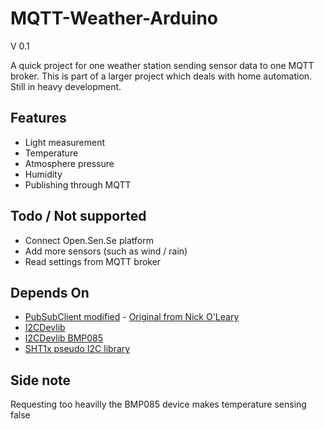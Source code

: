MQTT-Weather-Arduino
====================
V 0.1

A quick project for one weather station sending sensor data to one MQTT broker. This is part of a larger project which deals with home automation.
Still in heavy development.


## Features ##
- Light measurement
- Temperature
- Atmosphere pressure
- Humidity
- Publishing through MQTT


## Todo / Not supported ##

- Connect Open.Sen.Se platform
- Add more sensors (such as wind / rain)
- Read settings from MQTT broker


## Depends On ##

- [PubSubClient modified](https://github.com/sosandroid/pubsubclient) - [Original from Nick O'Leary](https://github.com/knolleary/pubsubclient)
- [I2CDevlib](https://github.com/jrowberg/i2cdevlib)
- [I2CDevlib BMP085](https://github.com/jrowberg/i2cdevlib/tree/master/Arduino/BMP085)
- [SHT1x pseudo I2C library](https://github.com/practicalarduino/SHT1x)

## Side note ##

Requesting too heavilly the BMP085 device makes temperature sensing false